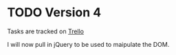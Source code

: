 # TODO Version 4

Tasks are tracked on [Trello](https://trello.com/b/4HB3efd5) 

I will now pull in jQuery to be used to maipulate the DOM.
